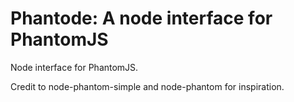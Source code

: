 Phantode: A node interface for PhantomJS
========

Node interface for PhantomJS.

Credit to node-phantom-simple and node-phantom for inspiration.
